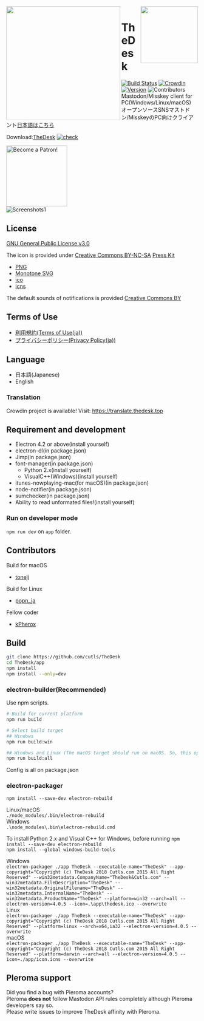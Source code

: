 <img src="https://thedesk.top/img/top.png" width="300" align="left">
<img src="https://thedesk.top/img/desk.png" width="150" align="right">

# TheDesk
 
[![Build Status](https://travis-ci.org/cutls/TheDesk.svg?branch=master)](https://travis-ci.org/cutls/TheDesk)
[![Crowdin](https://d322cqt584bo4o.cloudfront.net/thedesk/localized.svg)](https://translate.thedesk.top/project/thedesk)
[![Version](https://flat.badgen.net/github/release/cutls/TheDesk)](https://github.com/cutls/TheDesk/releases)
![Contributors](https://flat.badgen.net/github/contributors/cutls/TheDesk)  
Mastodon/Misskey client for PC(Windows/Linux/macOS)  
オープンソースSNSマストドン/MisskeyのPC向けクライアント[日本語はこちら](README_ja.md)  
  
Download:[TheDesk](https://thedesk.top) [![check](https://status.cutls.com/badge/?site=thedesk.top)](https://status.cutls.com)    

<a href="https://www.patreon.com/cutls"><img src="https://c5.patreon.com/external/logo/become_a_patron_button@2x.png" alt="Become a Patron!" width="160"></a>  
![Screenshots1](https://thedesk.top/img/scr1.png)  

## License

[GNU General Public License v3.0](https://github.com/cutls/TheDesk/blob/master/LICENSE)  

The icon is provided under [Creative Commons BY-NC-SA](https://creativecommons.org/licenses/by-nc-sa/4.0/)
[Press Kit](https://dl.thedesk.top/press/TheDesk+PressKit.zip)  

* [PNG](https://dl.thedesk.top/press/TheDesk.png)
* [Monotone SVG](https://dl.thedesk.top/press/TheDesk.svg)
* [ico](https://dl.thedesk.top/press/TheDesk.ico)
* [icns](https://dl.thedesk.top/press/TheDesk.icns)

The default sounds of notifications is provided [Creative Commons BY](https://creativecommons.org/licenses/by/4.0/)

## Terms of Use

* [利用規約(Terms of Use(ja))](https://thedesk.top/tos.html)
* [プライバシーポリシー(Privacy Policy(ja))](https://thedesk.top/priv.html)

## Language

* 日本語(Japanese)
* English

### Translation

Crowdin project is available! Visit: https://translate.thedesk.top

## Requirement and development

* Electron 4.2 or above(install yourself)
* electron-dl(in package.json)
* Jimp(in package.json)
* font-manager(in package.json)
  * Python 2.x(install yourself)
  * VisualC++(Windows)(install yourself)
* itunes-nowplaying-mac(for macOS)(in package.json)
* node-notifier(in package.json)
* sumchecker(in package.json)
* Ability to read unformated files!(install yourself)

### Run on developer mode

`npm run dev` on `app` folder.

## Contributors

Build for macOS  

* [toneji](https://minohdon.jp/@toneji)

Build for Linux  

* [popn_ja](https://popon.pptdn.jp/@popn_ja)

Fellow coder

* [kPherox](https://pl.kpherox.dev/kPherox)

## Build

```sh
git clone https://github.com/cutls/TheDesk
cd TheDesk/app
npm install
npm install --only=dev
```

### electron-builder(Recommended)
Use npm scripts.  

```sh
# Build for current platform
npm run build

# Select build target
## Windows
npm run build:win

## Windows and Linux (The macOS target should run on macOS. So, this option hasn't include the build for macOS)
npm run build:all
```

Config is all on package.json  

### electron-packager
`npm install --save-dev electron-rebuild`  
  
Linux/macOS  
`./node_modules/.bin/electron-rebuild`  
Windows  
`.\node_modules\.bin\electron-rebuild.cmd`  
  
To install Python 2.x and Visual C++ for Windows, before running `npm install --save-dev electron-rebuild`  
`npm install --global windows-build-tools`  

Windows  
`electron-packager ./app TheDesk --executable-name="TheDesk" --app-copyright="Copyright (c) TheDesk 2018 Cutls.com 2015 All Right Reserved" --win32metadata.CompanyName="TheDesk&Cutls.com" --win32metadata.FileDescription="TheDesk" --win32metadata.OriginalFilename="TheDesk" --win32metadata.InternalName="TheDesk" --win32metadata.ProductName="TheDesk" --platform=win32 --arch=all --electron-version=4.0.5 --icon=.\app\thedesk.ico --overwrite`  
Linux  
`electron-packager ./app TheDesk --executable-name="TheDesk" --app-copyright="Copyright (c) TheDesk 2018 Cutls.com 2015 All Right Reserved" --platform=linux --arch=x64,ia32 --electron-version=4.0.5 --overwrite`  
macOS  
`electron-packager ./app TheDesk --executable-name="TheDesk" --app-copyright="Copyright (c) TheDesk 2018 Cutls.com 2015 All Right Reserved" --platform=darwin --arch=all --electron-version=4.0.5 --icon=./app/icon.icns --overwrite`  

## Pleroma support

Did you find a bug with Pleroma accounts?  
Pleroma **does not** follow Mastodon API rules completely although Pleroma developers say so.  
Please write issues to improve TheDesk affinity with Pleroma.  
